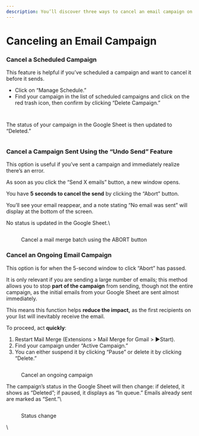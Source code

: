 ```yaml
---
description: You’ll discover three ways to cancel an email campaign on this page.
---
```


# Canceling an Email Campaign

### Cancel a Scheduled Campaign

This feature is helpful if you’ve scheduled a campaign and want to cancel it before it sends.

* Click on “Manage Schedule.”
* Find your campaign in the list of scheduled campaigns and click on the red trash icon, then confirm by clicking “Delete Campaign.”

<figure><img src="https://lh7-rt.googleusercontent.com/docsz/AD_4nXcLUSKwvZb8yKJwhAqSVVnLzBZzQOWy0OLW1PgMnB-SUYPA3gzNESktUdsGsaJZmjt8rNb66x93IQJlrRhQOowcLfKA0EK4NZFsQhMCxPTOCWBhfr_ioeTjJTZfP-_N5wC5C--fBDxHCdedH7HBhBe8AXqS?key=rlSKN4_xTvCUlY5e-EnN8g" alt=""><figcaption></figcaption></figure>

<figure><img src="https://lh7-rt.googleusercontent.com/docsz/AD_4nXcbvwXz0-qTV1lIgNHjU3GNnx_mM1b5ljbRb1JHSMd7esR3iPwp7e0rZeAEIBJVpl86NGQs5p2ACjKZyL3mnFEWI3j_vjjGPylGkv28Lyhu1qGDX0hgUo1_PI50COm8YHRb8Rac_qIw_086eAldy6fzz59Q?key=rlSKN4_xTvCUlY5e-EnN8g" alt=""><figcaption></figcaption></figure>

The status of your campaign in the Google Sheet is then updated to “Deleted.”



<figure><img src="https://lh7-rt.googleusercontent.com/docsz/AD_4nXd_KMqZFVyvVcCqUmjGzshd5hPO1gwwxRQOhKdSuWF8BHsPfz-Gv-spbwi3jkRXkQd_V-rVHNgqNJxMDXqaoMLqYoYoSswP-LpWNnqN54psssawF9Dc4Prdc77dXyWA1fon2ezHoz22HYvX2DvpIVHeeIXT?key=rlSKN4_xTvCUlY5e-EnN8g" alt=""><figcaption></figcaption></figure>



### Cancel a Campaign Sent Using the “Undo Send” Feature

This option is useful if you’ve sent a campaign and immediately realize there’s an error.

As soon as you click the “Send X emails” button, a new window opens.&#x20;

You have **5 seconds to cancel the send** by clicking the “Abort” button.

You’ll see your email reappear, and a note stating “No email was sent” will display at the bottom of the screen.

No status is updated in the Google Sheet.\


<figure><img src="https://lh7-rt.googleusercontent.com/docsz/AD_4nXdM0rVDf2yDwyZ_bDSzClbmu6WpIcikf1YvvD4S3iNeNIOP1MSIORpfLK2JPXCyHVx9z-FQvtog5O4Q5omRkgIM5dKZYdbxQKOZCCsPb8U0tPfVfj0sD65ZJhD3GqPziphRS3tvetttscPvRXC0ljzSqKOR?key=rlSKN4_xTvCUlY5e-EnN8g" alt=""><figcaption><p>Cancel a mail merge batch using the ABORT button</p></figcaption></figure>



### Cancel an Ongoing Email Campaign

This option is for when the 5-second window to click “Abort” has passed.

It is only relevant if you are sending a large number of emails; this method allows you to stop **part of the campaign** from sending, though not the entire campaign, as the initial emails from your Google Sheet are sent almost immediately.

This means this function helps **reduce the impact,** as the first recipients on your list will inevitably receive the email.

To proceed, act **quickly**:

1. Restart Mail Merge (Extensions > Mail Merge for Gmail > ▶️Start).
2. Find your campaign under “Active Campaign.”
3. You can either suspend it by clicking “Pause” or delete it by clicking “Delete.”

<figure><img src="https://lh7-rt.googleusercontent.com/docsz/AD_4nXez5KL_ZyJ6YMxGLlYVPNISttKi15JmKCozrzqseFp3KeP0sux5ImhnvA5-gPWQ5EPqdOkya7CLYKG57OLx27KbpZ61a_-LxIPAhpb5OpDi4vQ6geCD37FUNkz9ngu197CY3rzTJG-gPhLWR5faKybeS_dz?key=rlSKN4_xTvCUlY5e-EnN8g" alt=""><figcaption><p>Cancel an ongoing campaign </p></figcaption></figure>



The campaign’s status in the Google Sheet will then change: if deleted, it shows as “Deleted”; if paused, it displays as “In queue.” Emails already sent are marked as “Sent.”\


<figure><img src="https://lh7-rt.googleusercontent.com/docsz/AD_4nXdlRyoSZuN4jMa4-1XB21rT7hYnerCfw-MWlQvqpSIMtucHquGGdcvxnZ5K-VImBp9ajNel5QzMe3QoXOiHqnI6ys5AAw0NfyvDIWCGKPD8KmjXgCN6ZIVQs7Ss6NPNB31Xo1LwpZkaf7MJUgBF_al9-yw4?key=rlSKN4_xTvCUlY5e-EnN8g" alt=""><figcaption><p>Status change</p></figcaption></figure>

\
